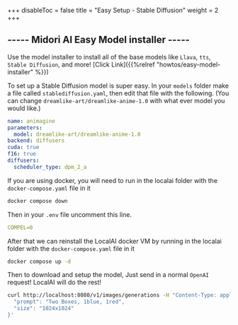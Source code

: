 +++
disableToc = false
title = "Easy Setup - Stable Diffusion"
weight = 2
+++

## ----- Midori AI Easy Model installer -----
Use the model installer to install all of the base models like ``Llava``, ``tts``, ``Stable Diffusion``, and more! [Click Link]({{%relref "howtos/easy-model-installer" %}})

To set up a Stable Diffusion model is super easy.
In your ``models`` folder make a file called ``stablediffusion.yaml``, then edit that file with the following. (You can change ``dreamlike-art/dreamlike-anime-1.0`` with what ever model you would like.)
```yaml
name: animagine
parameters:
  model: dreamlike-art/dreamlike-anime-1.0
backend: diffusers
cuda: true
f16: true
diffusers:
  scheduler_type: dpm_2_a
```

If you are using docker, you will need to run in the localai folder with the ``docker-compose.yaml`` file in it
```bash
docker compose down
```

Then in your ``.env`` file uncomment this line.
```yaml
COMPEL=0
```

After that we can reinstall the LocalAI docker VM by running in the localai folder with the ``docker-compose.yaml`` file in it
```bash
docker compose up -d
```

Then to download and setup the model, Just send in a normal ``OpenAI`` request! LocalAI will do the rest!
```bash
curl http://localhost:8080/v1/images/generations -H "Content-Type: application/json" -d '{
  "prompt": "Two Boxes, 1blue, 1red",
  "size": "1024x1024"
}'
```
